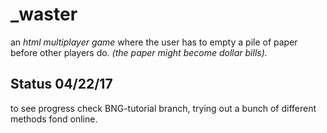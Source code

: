 # _waster

an *html multiplayer game* where the user has to empty a pile of paper before other players do. *(the paper might become dollar bills).*

## Status 04/22/17
to see progress check BNG-tutorial branch, trying out a bunch of different methods fond online.
